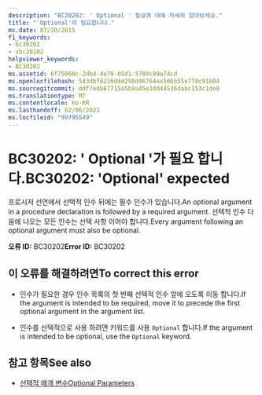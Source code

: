 ```yaml
---
description: "BC30202: ' Optional ' 필요에 대해 자세히 알아보세요."
title: "'Optional'이 필요합니다."
ms.date: 07/20/2015
f1_keywords:
- bc30202
- vbc30202
helpviewer_keywords:
- BC30202
ms.assetid: 6f75060c-2db4-4a79-b5d1-5780c09a74cd
ms.openlocfilehash: 543dbf6226d4d298d46764ee506b55e770c91604
ms.sourcegitcommit: ddf7edb67715a5b9a45e3dd44536dabc153c1de0
ms.translationtype: MT
ms.contentlocale: ko-KR
ms.lasthandoff: 02/06/2021
ms.locfileid: "99795549"
---
```

# <a name="bc30202-optional-expected"></a><span data-ttu-id="6e28b-103">BC30202: ' Optional '가 필요 합니다.</span><span class="sxs-lookup"><span data-stu-id="6e28b-103">BC30202: 'Optional' expected</span></span>

<span data-ttu-id="6e28b-104">프로시저 선언에서 선택적 인수 뒤에는 필수 인수가 있습니다.</span><span class="sxs-lookup"><span data-stu-id="6e28b-104">An optional argument in a procedure declaration is followed by a required argument.</span></span> <span data-ttu-id="6e28b-105">선택적 인수 다음에 나오는 모든 인수는 선택 사항 이어야 합니다.</span><span class="sxs-lookup"><span data-stu-id="6e28b-105">Every argument following an optional argument must also be optional.</span></span>

 <span data-ttu-id="6e28b-106">**오류 ID:** BC30202</span><span class="sxs-lookup"><span data-stu-id="6e28b-106">**Error ID:** BC30202</span></span>

## <a name="to-correct-this-error"></a><span data-ttu-id="6e28b-107">이 오류를 해결하려면</span><span class="sxs-lookup"><span data-stu-id="6e28b-107">To correct this error</span></span>

- <span data-ttu-id="6e28b-108">인수가 필요한 경우 인수 목록의 첫 번째 선택적 인수 앞에 오도록 이동 합니다.</span><span class="sxs-lookup"><span data-stu-id="6e28b-108">If the argument is intended to be required, move it to precede the first optional argument in the argument list.</span></span>

- <span data-ttu-id="6e28b-109">인수를 선택적으로 사용 하려면 키워드를 사용 `Optional` 합니다.</span><span class="sxs-lookup"><span data-stu-id="6e28b-109">If the argument is intended to be optional, use the `Optional` keyword.</span></span>

## <a name="see-also"></a><span data-ttu-id="6e28b-110">참고 항목</span><span class="sxs-lookup"><span data-stu-id="6e28b-110">See also</span></span>

- [<span data-ttu-id="6e28b-111">선택적 매개 변수</span><span class="sxs-lookup"><span data-stu-id="6e28b-111">Optional Parameters</span></span>](../../programming-guide/language-features/procedures/optional-parameters.md)
